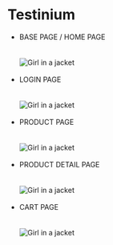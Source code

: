 # Testinium

<ul>
  <li>BASE PAGE / HOME PAGE</li>
  <br></br>
  <img src="https://user-images.githubusercontent.com/62347094/141360006-c090d083-0319-479c-98a1-c2b22f5c8b96.PNG" alt="Girl in a jacket">
  <br></br>
  <li>LOGIN PAGE</li>
  <br></br>
  <img src="https://user-images.githubusercontent.com/62347094/141360386-f69b07e8-175b-467c-80dc-445bb67a9f15.PNG" alt="Girl in a jacket">
   <br></br>
  <li>PRODUCT PAGE</li>
  <br></br>
  <img src="https://user-images.githubusercontent.com/62347094/141360444-4977df34-0a5d-40e1-a70f-56ac79ee3fa7.PNG" alt="Girl in a jacket">
   <br></br>
  <li>PRODUCT DETAIL PAGE</li>
  <br></br>
  <img src="https://user-images.githubusercontent.com/62347094/141360522-7bdf3395-1a95-4582-86c5-c5139cfd734b.PNG" alt="Girl in a jacket">
   <br></br>
  <li>CART PAGE</li>
  <br></br>
  <img src="https://user-images.githubusercontent.com/62347094/141360730-01803425-c5df-4fcd-b096-400c138869a3.PNG" alt="Girl in a jacket">
</ul>






